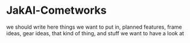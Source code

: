 # JakAl-Cometworks
we should write here things we want to put in, planned features, frame ideas, gear ideas, that kind of thing, and stuff we want to have a look at
